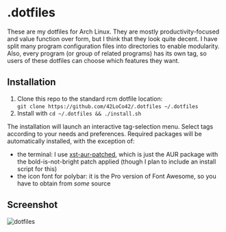 # .dotfiles
These are my dotfiles for Arch Linux. They are mostly productivity-focused and value function over form, but I think that they look quite decent.
I have split many program configuration files into directories to enable modularity.
Also, every program (or group of related programs) has its own tag, so users of these dotfiles can choose which features they want.

## Installation
1. Clone this repo to the standard rcm dotfile location:  
   `git clone https://github.com/42LoCo42/.dotfiles ~/.dotfiles`
2. Install with `cd ~/.dotfiles && ./install.sh`

The installation will launch an interactive tag-selection menu. Select tags according to your needs and preferences.
Required packages will be automatically installed, with the exception of:
- the terminal: I use [xst-aur-patched](https://github.com/42LoCo42/xst-aur-patched), which is just the AUR package
  with the bold-is-not-bright patch applied (though I plan to include an install script for this)
- the icon font for polybar: it is the Pro version of Font Awesome, so you have to obtain from *some* source

## Screenshot
![dotfiles](https://user-images.githubusercontent.com/39183040/165971439-38206b7f-8fe7-4d67-9248-6057ed61a5f6.png)
